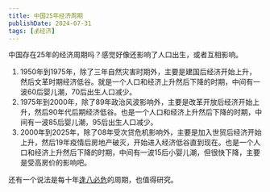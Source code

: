 ```yaml
---
title: 中国25年经济周期
publishDate: 2024-07-31
tags: [💰经济]
---
```


中国存在25年的经济周期吗？感觉好像还影响了人口出生，或者互相影响。

1. 1950年到1975年，除了三年自然灾害时期外，主要是建国后经济开始上升，然后文革时期经济低谷。就是一个人口和经济上升然后下降的时期，中间有一波60后婴儿潮，70后出生人口减少。
2. 1975年到2000年，除了89年政治风波影响外，主要是改革开放后经济开始上升，然后90年代后期经济低谷。也是一个人口和经济上升然后下降的时期，中间有一波85后婴儿潮，95后出生人口减少。
3. 2000年到2025年，除了08年受次贷危机影响外，主要是加入世贸后经济开始上升，然后19年疫情后房地产破灭，开始进入经济低谷直到现在。也是一个人口和经济上升然后下降的时期，中间有一波15后小婴儿潮，但很快下降，主要是受高房价的影响吧。

还有一个说法是每十年[逢八必危]的周期，也值得研究。

[逢八必危]: https://www.bilibili.com/video/BV1Lt4y1t75J/
